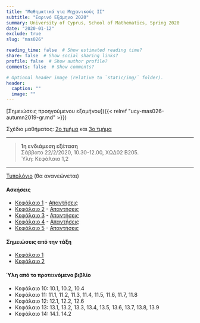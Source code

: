 ```yaml
---
title: "Mαθηματικά για Μηχανικούς ΙΙ"
subtitle: "Εαρινό Εξάμηνο 2020"
summary: University of Cyprus, School of Mathematics, Spring 2020
date: "2020-01-12"
exclude: true
slug: "mas026"

reading_time: false  # Show estimated reading time?
share: false  # Show social sharing links?
profile: false  # Show author profile?
comments: false  # Show comments?

# Optional header image (relative to `static/img/` folder).
header:
  caption: ""
  image: ""
---
```


[Σημειώσεις προηγούμενου εξαμήνου]({{< relref "ucy-mas026-autumn2019-gr.md" >}})


Σχέδιο μαθήματος: [2ο τμήμα](/teaching/mas026/mas026.2_spring_2020_syllabus.pdf) και [3ο τμήμα](/teaching/mas026/mas026.3_spring_2020_syllabus.pdf)

---

> **1η ενδιάμεση εξέταση**\
>Σάββατο 22/2/2020, 10.30-12.00, ΧΩΔ02 Β205.\
> Ύλη: Κεφάλαια 1,2

---

[Τυπολόγιο](/teaching/mas026/typologio_mas026.pdf) (θα ανανεώνεται)

#### Ασκήσεις
- [Κεφάλαιο 1](/teaching/mas026/mas026_exercises_1.pdf) - [Απαντήσεις](/teaching/mas026/mas026_answers_1.pdf)
- [Κεφάλαιο 2](/teaching/mas026/mas026_exercises_2.pdf) - [Απαντήσεις](/teaching/mas026/mas026_answers_2.pdf)
- [Κεφάλαιο 3](/teaching/mas026/mas026_exercises_3.pdf) - [Απαντήσεις](/teaching/mas026/mas026_answers_3.pdf)
- [Κεφάλαιο 4](/teaching/mas026/mas026_exercises_4.pdf) - [Απαντήσεις](/teaching/mas026/mas026_answers_4.pdf)
- [Κεφάλαιο 5](/teaching/mas026/mas026_exercises_5.pdf) - [Απαντήσεις](/teaching/mas026/mas026_answers_5.pdf)

#### Σημειώσεις από την τάξη
- [Κεφάλαιο 1](/teaching/mas026/mas026_chapter1.pdf)
- [Κεφάλαιο 2](/teaching/mas026/mas026_chapter2.pdf)

#### Ύλη από το προτεινόμενο βιβλίο
- Κεφάλαιο 10: 10.1, 10.2, 10.4
- Κεφάλαιο 11: 11.1, 11.2, 11.3, 11.4, 11.5, 11.6, 11.7, 11.8
- Κεφάλαιο 12: 12.1, 12.2, 12.6
- Κεφάλαιο 13: 13.1, 13.2, 13.3, 13.4, 13.5, 13.6, 13.7, 13.8, 13.9
- Κεφάλαιο 14: 14.1. 14.2
